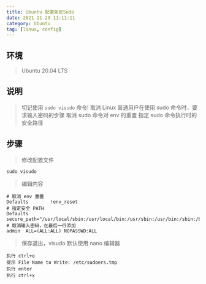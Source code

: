 ```yaml
---
title: Ubuntu 配置免密Sudo
date: 2021-11-29 11:11:11
category: Ubuntu
tag: [linux, config]
---
```


## 环境
> Ubuntu 20.04 LTS  



## 说明

> 切记使用 `sudo visudo` 命令!
> 取消 Linux 普通用户在使用 sudo 命令时，要求输入密码的步骤
> 取消 sudo 命令对 env 的重置
> 指定 sudo 命令执行时的安全路径



## 步骤

> 修改配置文件

```shell
sudo visudo
```

> 编辑内容

```properties
# 取消 env 重置
Defaults        !env_reset
# 指定安全 PATH
Defaults secure_path="/usr/local/sbin:/usr/local/bin:/usr/sbin:/usr/bin:/sbin:/bin:/snap/bin"
# 取消输入密码，在最后一行添加
admin  ALL=(ALL:ALL) NOPASSWD:ALL
```

> 保存退出，visudo 默认使用 nano 编辑器

```shell
执行 ctrl+o
提示 File Name to Write: /etc/sudoers.tmp
执行 enter
执行 ctrl+x
```

